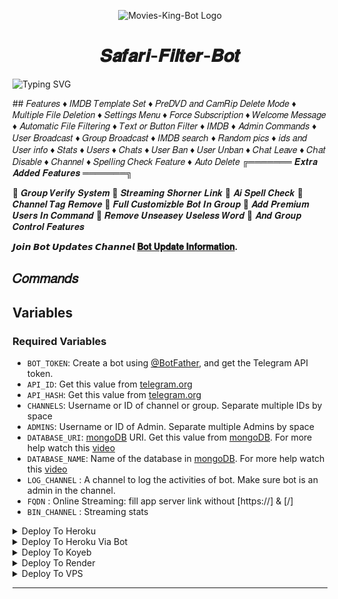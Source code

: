 <p align="center">
  <img src="https://graph.org/file/0404c85f392d80d67e61c-c21bdfca539f508eb3.jpg" alt="Movies-King-Bot Logo">
</p>
<h1 align="center">
  𝑺𝒂𝒇𝒂𝒓𝒊-𝑭𝒊𝒍𝒕𝒆𝒓-𝑩𝒐𝒕
</h1>

![Typing SVG](https://readme-typing-svg.herokuapp.com/?lines=𝑊𝑒𝑙𝑐𝑜𝑚𝑒+𝑆𝑎𝑓𝑎𝑟𝑖-𝐹𝑖𝑙𝑡𝑒𝑟-𝐵𝑜𝑡!;𝐶𝑟𝑒𝑎𝑡𝑒𝑑+𝑏𝑦+MoviesKing!;𝐴+𝑝𝑜𝑤𝑒𝑟𝑓𝑢𝑙+⚡+𝑠𝑢𝑝𝑒𝑟+𝑎𝑛𝑑+𝑐𝑜𝑜𝑙+𝑓𝑒𝑎𝑡𝑢𝑟𝑒𝑠+𝑠𝑒𝑒+𝑡ℎ𝑒+𝑓𝑒𝑎𝑡𝑢𝑟𝑒𝑠!)
</p>
## 𝐹𝑒𝑎𝑡𝑢𝑟𝑒𝑠
♦ 𝐼𝑀𝐷𝐵 𝑇𝑒𝑚𝑝𝑙𝑎𝑡𝑒 𝑆𝑒𝑡
♦ 𝑃𝑟𝑒𝐷𝑉𝐷 𝑎𝑛𝑑 𝐶𝑎𝑚𝑅𝑖𝑝 𝐷𝑒𝑙𝑒𝑡𝑒 𝑀𝑜𝑑𝑒
♦ 𝑀𝑢𝑙𝑡𝑖𝑝𝑙𝑒 𝐹𝑖𝑙𝑒 𝐷𝑒𝑙𝑒𝑡𝑖𝑜𝑛
♦ 𝑆𝑒𝑡𝑡𝑖𝑛𝑔𝑠 𝑀𝑒𝑛𝑢
♦ 𝐹𝑜𝑟𝑐𝑒 𝑆𝑢𝑏𝑠𝑐𝑟𝑖𝑝𝑡𝑖𝑜𝑛
♦ 𝑊𝑒𝑙𝑐𝑜𝑚𝑒 𝑀𝑒𝑠𝑠𝑎𝑔𝑒
♦ 𝐴𝑢𝑡𝑜𝑚𝑎𝑡𝑖𝑐 𝐹𝑖𝑙𝑒 𝐹𝑖𝑙𝑡𝑒𝑟𝑖𝑛𝑔
♦ 𝑇𝑒𝑥𝑡 𝑜𝑟 𝐵𝑢𝑡𝑡𝑜𝑛 𝐹𝑖𝑙𝑡𝑒𝑟
♦ 𝐼𝑀𝐷𝐵
♦ 𝐴𝑑𝑚𝑖𝑛 𝐶𝑜𝑚𝑚𝑎𝑛𝑑𝑠
♦ 𝑈𝑠𝑒𝑟 𝐵𝑟𝑜𝑎𝑑𝑐𝑎𝑠𝑡
♦ 𝐺𝑟𝑜𝑢𝑝 𝐵𝑟𝑜𝑎𝑑𝑐𝑎𝑠𝑡
♦ 𝐼𝑀𝐷𝐵 𝑠𝑒𝑎𝑟𝑐ℎ
♦ 𝑅𝑎𝑛𝑑𝑜𝑚 𝑝𝑖𝑐𝑠
♦ 𝑖𝑑𝑠 𝑎𝑛𝑑 𝑈𝑠𝑒𝑟 𝑖𝑛𝑓𝑜 
♦ 𝑆𝑡𝑎𝑡𝑠
♦ 𝑈𝑠𝑒𝑟𝑠
♦ 𝐶ℎ𝑎𝑡𝑠
♦ 𝑈𝑠𝑒𝑟 𝐵𝑎𝑛
♦ 𝑈𝑠𝑒𝑟 𝑈𝑛𝑏𝑎𝑛
♦ 𝐶ℎ𝑎𝑡 𝐿𝑒𝑎𝑣𝑒
♦ 𝐶ℎ𝑎𝑡 𝐷𝑖𝑠𝑎𝑏𝑙𝑒
♦ 𝐶ℎ𝑎𝑛𝑛𝑒𝑙
♦ 𝑆𝑝𝑒𝑙𝑙𝑖𝑛𝑔 𝐶ℎ𝑒𝑐𝑘 𝐹𝑒𝑎𝑡𝑢𝑟𝑒
♦ 𝐴𝑢𝑡𝑜 𝐷𝑒𝑙𝑒𝑡𝑒
╔═══════ 𝑬𝒙𝒕𝒓𝒂 𝑨𝒅𝒅𝒆𝒅 𝑭𝒆𝒂𝒕𝒖𝒓𝒆𝒔 ═══════╗

🔷 𝑮𝒓𝒐𝒖𝒑 𝑽𝒆𝒓𝒊𝒇𝒚 𝑺𝒚𝒔𝒕𝒆𝒎
🔷 𝑺𝒕𝒓𝒆𝒂𝒎𝒊𝒏𝒈 𝑺𝒉𝒐𝒓𝒏𝒆𝒓 𝑳𝒊𝒏𝒌
🔷 𝑨𝒊 𝑺𝒑𝒆𝒍𝒍 𝑪𝒉𝒆𝒄𝒌
🔷 𝑪𝒉𝒂𝒏𝒏𝒆𝒍 𝑻𝒂𝒈 𝑹𝒆𝒎𝒐𝒗𝒆
🔷 𝑭𝒖𝒍𝒍 𝑪𝒖𝒔𝒕𝒐𝒎𝒊𝒛𝒃𝒍𝒆 𝑩𝒐𝒕 𝑰𝒏 𝑮𝒓𝒐𝒖𝒑
🔷 𝑨𝒅𝒅 𝑷𝒓𝒆𝒎𝒊𝒖𝒎 𝑼𝒔𝒆𝒓𝒔 𝑰𝒏 𝑪𝒐𝒎𝒎𝒂𝒏𝒅
🔷 𝑹𝒆𝒎𝒐𝒗𝒆 𝑼𝒏𝒔𝒆𝒂𝒔𝒆𝒚 𝑼𝒔𝒆𝒍𝒆𝒔𝒔 𝑾𝒐𝒓𝒅
🔷 𝑨𝒏𝒅 𝑮𝒓𝒐𝒖𝒑 𝑪𝒐𝒏𝒕𝒓𝒐𝒍 𝑭𝒆𝒂𝒕𝒖𝒓𝒆𝒔

<b>𝙅𝙤𝙞𝙣 𝘽𝙤𝙩 𝙐𝙥𝙙𝙖𝙩𝙚𝙨 𝘾𝙝𝙖𝙣𝙣𝙚𝙡 <a href='https://t.me/Movies_King_Update'>𝐁𝐨𝐭 𝐔𝐩𝐝𝐚𝐭𝐞 𝐈𝐧𝐟𝐨𝐫𝐦𝐚𝐭𝐢𝐨𝐧</a>.</b>

## 𝐶𝑜𝑚𝑚𝑎𝑛𝑑𝑠

## Variables

### Required Variables
* `BOT_TOKEN`: Create a bot using [@BotFather](https://telegram.dog/BotFather), and get the Telegram API token.
* `API_ID`: Get this value from [telegram.org](https://my.telegram.org/apps)
* `API_HASH`: Get this value from [telegram.org](https://my.telegram.org/apps)
* `CHANNELS`: Username or ID of channel or group. Separate multiple IDs by space
* `ADMINS`: Username or ID of Admin. Separate multiple Admins by space
* `DATABASE_URI`: [mongoDB](https://www.mongodb.com) URI. Get this value from [mongoDB](https://www.mongodb.com). For more help watch this [video](https://youtu.be/1G1XwEOnxxo)
* `DATABASE_NAME`: Name of the database in [mongoDB](https://www.mongodb.com). For more help watch this [video](https://youtu.be/1G1XwEOnxxo)
* `LOG_CHANNEL` : A channel to log the activities of bot. Make sure bot is an admin in the channel.
* `FQDN` : Online Streaming: fill app server link without [https://] & [/] 
* `BIN_CHANNEL` : Streaming stats


<details><summary>Deploy To Heroku</summary>
<p>
<br>
<a href="https://heroku.com/deploy?template=https://github.com/Safaridevv/SuperBot">
  <img src="https://www.herokucdn.com/deploy/button.svg" alt="Deploy To Heroku">
</a>
</p>
</details>
<details><summary>Deploy To Heroku Via Bot</summary>
<p>
<br>
<a href="https://telegram.dog/XTZ_HerokuBot?start=Sm9lbGtiL0RRLXRoZS1maWxlLWRvbm9yIG1hc3Rlcg">
  <img src="https://www.herokucdn.com/deploy/button.svg" alt="Deploy Via Heroku Bot">
</a>
</p>
</details>

<details><summary>Deploy To Koyeb</summary>
<br>
<b>The fastest way to deploy the application is to click the Deploy to Koyeb button below.</b>
<br>
<br>

[![Deploy to Koyeb](https://www.koyeb.com/static/images/deploy/button.svg)](https://app.koyeb.com/deploy?type=git&repository=github.com/Safaridevv/SuperBot&branch=main)
</details>

<details><summary>Deploy To Render</summary>
<br>
<b>
Use these commands:
<br>
<br>
• Build Command: <code>pip3 install -U -r requirements.txt</code>
<br>
<br>
• Start Command: <code>python3 bot.py</code>
<br>
<br>
Go to https://uptimerobot.com/ and add a monitor to keep your bot alive.
<br>
<br>
Use these settings when adding a monitor:</b>
<br>
<br>
<img src="https://telegra.ph/file/a79a156e44f43c9833b50.jpg" alt="render template">
<br>
<br>
<b>Click on the below button to deploy directly to render ↓</b>
<br>
<br>
<a href="https://render.com/deploy?repo=https://github.com/Safaridevv/SuperBot">
<img src="https://render.com/images/deploy-to-render-button.svg" alt="Deploy to Render">
</a>
</details>

<details><summary>Deploy To VPS</summary>
<p>
<pre>
git clone https://github.com/Joelkb/DQ-The-File-Donor
# Install Packages
pip3 install -U -r requirements.txt
Edit info.py with variables as given below then run bot
python3 bot.py
</pre>
</p>
</details>

<hr>

